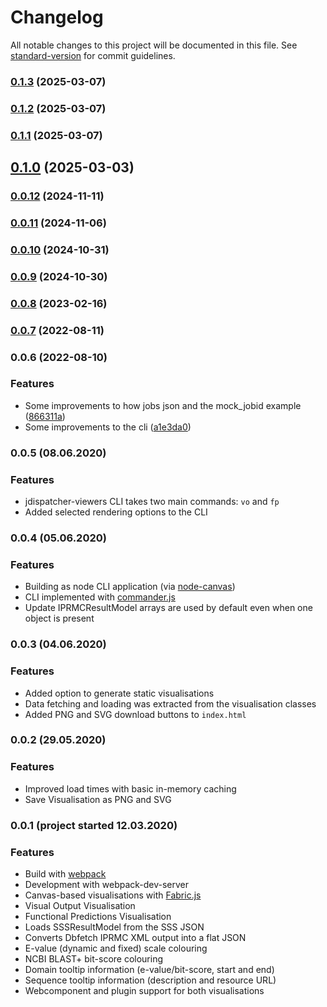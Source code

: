 # Changelog

All notable changes to this project will be documented in this file. See [standard-version](https://github.com/conventional-changelog/standard-version) for commit guidelines.

### [0.1.3](https://github.com/ebi-jdispatcher/jdispatcher-viewers/compare/v0.1.2...v0.1.3) (2025-03-07)

### [0.1.2](https://github.com/ebi-jdispatcher/jdispatcher-viewers/compare/v0.1.1...v0.1.2) (2025-03-07)

### [0.1.1](https://github.com/ebi-jdispatcher/jdispatcher-viewers/compare/v0.1.0...v0.1.1) (2025-03-07)

## [0.1.0](https://github.com/ebi-jdispatcher/jdispatcher-viewers/compare/v0.0.12...v0.1.0) (2025-03-03)

### [0.0.12](https://github.com/ebi-jdispatcher/jdispatcher-viewers/compare/v0.0.10...v0.0.12) (2024-11-11)

### [0.0.11](https://github.com/ebi-jdispatcher/jdispatcher-viewers/compare/v0.0.10...v0.0.11) (2024-11-06)

### [0.0.10](https://github.com/ebi-jdispatcher/jdispatcher-viewers/compare/v0.0.9...v0.0.10) (2024-10-31)

### [0.0.9](https://github.com/ebi-jdispatcher/jdispatcher-viewers/compare/v0.0.8...v0.0.9) (2024-10-30)

### [0.0.8](https://github.com/ebi-jdispatcher/jdispatcher-viewers/compare/v0.0.7...v0.0.8) (2023-02-16)

### [0.0.7](https://github.com/ebi-jdispatcher/jdispatcher-viewers/compare/v0.0.6...v0.0.7) (2022-08-11)

### 0.0.6 (2022-08-10)


### Features

* Some improvements to how jobs json and the mock_jobid example ([866311a](https://github.com/ebi-jdispatcher/jdispatcher-viewers/commit/866311aeb0e8cb85c9e67bd2868d163aaa4e81f8))
* Some improvements to the cli ([a1e3da0](https://github.com/ebi-jdispatcher/jdispatcher-viewers/commit/a1e3da07132f7d21a27395e1a7f598b303dfb9e9))

### 0.0.5 (08.06.2020)


### Features

- jdispatcher-viewers CLI takes two main commands: `vo` and `fp`
- Added selected rendering options to the CLI

### 0.0.4 (05.06.2020)


### Features

- Building as node CLI application (via [node-canvas](https://github.com/Automattic/node-canvas))
- CLI implemented with [commander.js](https://github.com/tj/commander.js/)
- Update IPRMCResultModel arrays are used by default even when one object is present

### 0.0.3 (04.06.2020)


### Features

- Added option to generate static visualisations
- Data fetching and loading was extracted from the visualisation classes
- Added PNG and SVG download buttons to `index.html`

### 0.0.2 (29.05.2020)


### Features

- Improved load times with basic in-memory caching
- Save Visualisation as PNG and SVG

### 0.0.1 (project started 12.03.2020)


### Features

- Build with [webpack](https://webpack.js.org/)
- Development with webpack-dev-server
- Canvas-based visualisations with [Fabric.js](http://fabricjs.com/)
- Visual Output Visualisation
- Functional Predictions Visualisation
- Loads SSSResultModel from the SSS JSON
- Converts Dbfetch IPRMC XML output into a flat JSON
- E-value (dynamic and fixed) scale colouring
- NCBI BLAST+ bit-score colouring
- Domain tooltip information (e-value/bit-score, start and end)
- Sequence tooltip information (description and resource URL)
- Webcomponent and plugin support for both visualisations
